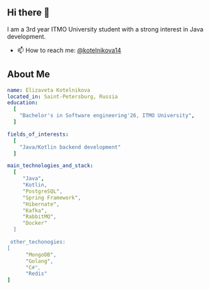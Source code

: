 ## Hi there 👋

I am a 3rd year ITMO University student with a strong interest in Java development.
- 📫 How to reach me: [@kotelnikova14](https://t.me/kotelnikova14)

## About Me
```yaml
name: Elizaveta Kotelnikova
located_in: Saint-Petersburg, Russia
education:
  [
    "Bachelor's in Software engineering'26, ITMO University",
  ]

fields_of_interests:
  [
    "Java/Kotlin backend development"
  ]

main_technologies_and_stack:
  [
     "Java",
     "Kotlin,
     "PostgreSQL",
     "Spring Framework",
     "Hibernate",
     "Kafka",
     "RabbitMQ",
     "Docker"
  ]

 other_techonogies:
[
      "MongoDB",
      "Golang",
      "C#",
      "Redis"
]

```
